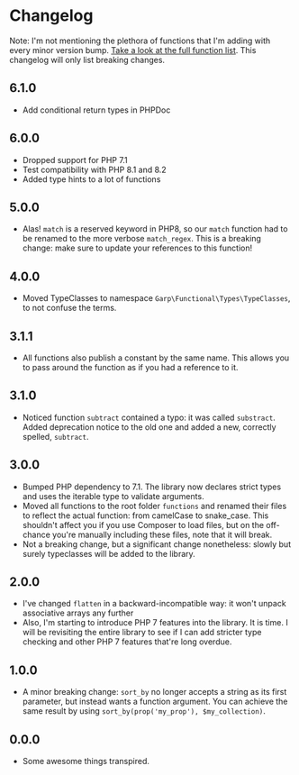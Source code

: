 # Changelog

Note: I'm not mentioning the plethora of functions that I'm adding with every minor version bump. [Take a look at the full function list](https://github.com/grrr-amsterdam/garp-functional/tree/master/library/Garp/Functional). This changelog will only list breaking changes.

## 6.1.0

- Add conditional return types in PHPDoc

## 6.0.0

- Dropped support for PHP 7.1
- Test compatibility with PHP 8.1 and 8.2
- Added type hints to a lot of functions

## 5.0.0

- Alas! `match` is a reserved keyword in PHP8, so our `match` function had to be renamed to the more verbose `match_regex`. This is a breaking change: make sure to update your references to this function!

## 4.0.0

- Moved TypeClasses to namespace `Garp\Functional\Types\TypeClasses`, to not confuse the terms.

## 3.1.1

- All functions also publish a constant by the same name. This allows you to pass around the function as if you had a reference to it.

## 3.1.0

- Noticed function `subtract` contained a typo: it was called `substract`. Added deprecation notice to the old one and added a new, correctly spelled, `subtract`.

## 3.0.0

- Bumped PHP dependency to 7.1. The library now declares strict types and uses the iterable type to validate arguments.
- Moved all functions to the root folder `functions` and renamed their files to reflect the actual function: from camelCase to snake_case. This shouldn't affect you if you use Composer to load files, but on the off-chance you're manually including these files, note that it will break.
- Not a breaking change, but a significant change nonetheless: slowly but surely typeclasses will be added to the library.

## 2.0.0

- I've changed `flatten` in a backward-incompatible way: it won't unpack associative arrays any further
- Also, I'm starting to introduce PHP 7 features into the library. It is time. I will be revisiting the entire library to see if I can add stricter type checking and other PHP 7 features that're long overdue.


## 1.0.0

- A minor breaking change: `sort_by` no longer accepts a string as its first parameter, but instead wants a function argument.
  You can achieve the same result by using `sort_by(prop('my_prop'), $my_collection)`.


## 0.0.0

- Some awesome things transpired.
